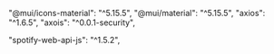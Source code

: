 "@mui/icons-material": "^5.15.5",
"@mui/material": "^5.15.5",
"axios": "^1.6.5",
"axois": "^0.0.1-security",

"spotify-web-api-js": "^1.5.2",
